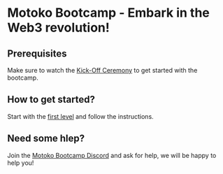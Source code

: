 # Motoko Bootcamp - Embark in the Web3 revolution! 
## Prerequisites
Make sure to watch the [Kick-Off Ceremony](https://www.youtube.com/watch?v=V021zFyBtiU) to get started with the bootcamp. 

## How to get started?
Start with the [first level](./levels/level_1/README.MD) and follow the instructions.

## Need some hlep? 
Join the [Motoko Bootcamp Discord](https://discord.gg/uAvPEZtD4e) and ask for help, we will be happy to help you!
